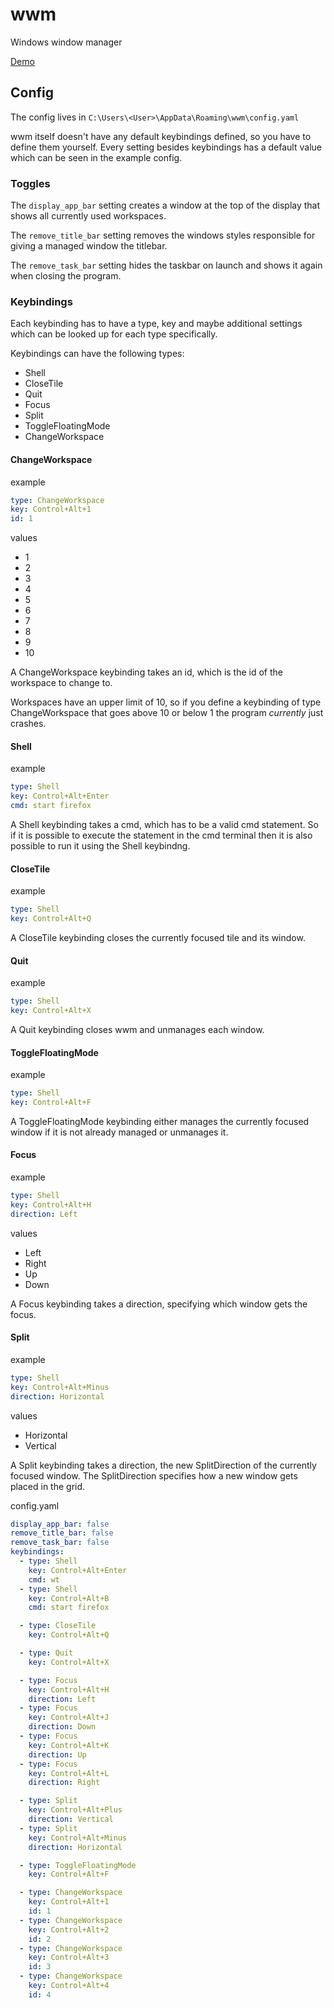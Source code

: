 # wwm
Windows window manager

[Demo](https://giant.gfycat.com/ThriftyMassiveJabiru.webm)

## Config

The config lives in `C:\Users\<User>\AppData\Roaming\wwm\config.yaml`

wwm itself doesn't have any default keybindings defined, so you have to define them yourself. Every setting besides keybindings has a default value which can be seen in the example config.

### Toggles

The `display_app_bar` setting creates a window at the top of the display that shows all currently used workspaces.

The `remove_title_bar` setting removes the windows styles responsible for giving a managed window the titlebar.

The `remove_task_bar` setting hides the taskbar on launch and shows it again when closing the program.

### Keybindings

Each keybinding has to have a type, key and maybe additional settings which can be looked up for each type specifically.

Keybindings can have the following types:

* Shell
* CloseTile
* Quit
* Focus
* Split
* ToggleFloatingMode
* ChangeWorkspace

#### ChangeWorkspace

example
```yaml
type: ChangeWorkspace
key: Control+Alt+1
id: 1
```

values
* 1
* 2
* 3
* 4
* 5
* 6
* 7
* 8
* 9
* 10

A ChangeWorkspace keybinding takes an id, which is the id of the workspace to change to.

Workspaces have an upper limit of 10, so if you define a keybinding of type ChangeWorkspace that goes above 10 or below 1 the program *currently* just crashes.

#### Shell

example
```yaml
type: Shell
key: Control+Alt+Enter
cmd: start firefox
```

A Shell keybinding takes a cmd, which has to be a valid cmd statement. So if it is possible to execute the statement in the cmd terminal then it is also possible to run it using the Shell keybindng.

#### CloseTile

example
```yaml
type: Shell
key: Control+Alt+Q
```

A CloseTile keybinding closes the currently focused tile and its window.

#### Quit

example
```yaml
type: Shell
key: Control+Alt+X
```

A Quit keybinding closes wwm and unmanages each window.

#### ToggleFloatingMode

example
```yaml
type: Shell
key: Control+Alt+F
```

A ToggleFloatingMode keybinding either manages the currently focused window if it is not already managed or unmanages it.

#### Focus

example
```yaml
type: Shell
key: Control+Alt+H
direction: Left
```

values
* Left
* Right
* Up
* Down

A Focus keybinding takes a direction, specifying which window gets the focus.

#### Split

example
```yaml
type: Shell
key: Control+Alt+Minus
direction: Horizontal
```

values
* Horizontal
* Vertical

A Split keybinding takes a direction, the new SplitDirection of the currently focused window. The SplitDirection specifies how a new window gets placed in the grid.

config.yaml
```yaml
display_app_bar: false
remove_title_bar: false
remove_task_bar: false
keybindings:
  - type: Shell
    key: Control+Alt+Enter
    cmd: wt
  - type: Shell
    key: Control+Alt+B
    cmd: start firefox

  - type: CloseTile
    key: Control+Alt+Q

  - type: Quit
    key: Control+Alt+X

  - type: Focus
    key: Control+Alt+H
    direction: Left
  - type: Focus
    key: Control+Alt+J
    direction: Down
  - type: Focus
    key: Control+Alt+K
    direction: Up
  - type: Focus
    key: Control+Alt+L
    direction: Right

  - type: Split
    key: Control+Alt+Plus
    direction: Vertical
  - type: Split
    key: Control+Alt+Minus
    direction: Horizontal

  - type: ToggleFloatingMode
    key: Control+Alt+F

  - type: ChangeWorkspace
    key: Control+Alt+1
    id: 1
  - type: ChangeWorkspace
    key: Control+Alt+2
    id: 2
  - type: ChangeWorkspace
    key: Control+Alt+3
    id: 3
  - type: ChangeWorkspace
    key: Control+Alt+4
    id: 4
```
